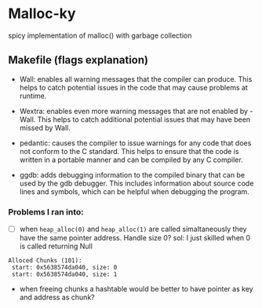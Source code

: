 # Malloc-ky
spicy implementation of malloc() with garbage collection 


## Makefile (flags explanation)
- Wall: enables all warning messages that the compiler can produce. This helps to catch potential issues in the code that may cause problems at runtime.

- Wextra: enables even more warning messages that are not enabled by -Wall. This helps to catch additional potential issues that may have been missed by Wall.

- pedantic: causes the compiler to issue warnings for any code that does not conform to the C standard. This helps to ensure that the code is written in a portable manner and can be compiled by any C compiler.

- ggdb: adds debugging information to the compiled binary that can be used by the gdb debugger. This includes information about source code lines and symbols, which can be helpful when debugging the program.

### Problems I ran into:

- [ ] when `heap_alloc(0)` and `heap_alloc(1)` are called simaltaneously they have the same pointer address. Handle size 0? sol: I just skilled when 0 is called returning Null

```
Alloced Chunks (101): 
 start: 0x5638574da040, size: 0
 start: 0x5638574da040, size: 1
```

- when freeing chunks a hashtable would be better to have pointer as key and address as chunk?